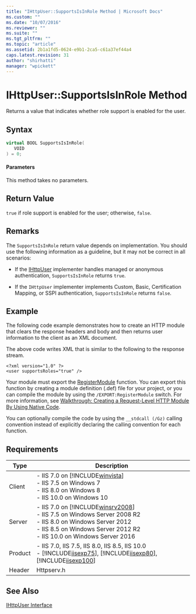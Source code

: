 ```yaml
---
title: "IHttpUser::SupportsIsInRole Method | Microsoft Docs"
ms.custom: ""
ms.date: "10/07/2016"
ms.reviewer: ""
ms.suite: ""
ms.tgt_pltfrm: ""
ms.topic: "article"
ms.assetid: 2b1a1fd5-0624-e9b1-2ca5-c61a37ef44a4
caps.latest.revision: 31
author: "shirhatti"
manager: "wpickett"
---
```

# IHttpUser::SupportsIsInRole Method
Returns a value that indicates whether role support is enabled for the user.  
  
## Syntax  
  
```cpp  
virtual BOOL SupportsIsInRole(  
   VOID  
) = 0;  
```  
  
#### Parameters  
 This method takes no parameters.  
  
## Return Value  
 `true` if role support is enabled for the user; otherwise, `false`.  
  
## Remarks  
 The `SupportsIsInRole` return value depends on implementation. You should use the following information as a guideline, but it may not be correct in all scenarios:  
  
-   If the [IHttpUser](../../web-development-reference\native-code-api-reference/ihttpuser-interface.md) implementer handles managed or anonymous authentication, `SupportsIsInRole` returns `true`.  
  
-   If the `IHttpUser` implementer implements Custom, Basic, Certification Mapping, or SSPI authentication, `SupportsIsInRole` returns `false`.  
  
## Example  
 The following code example demonstrates how to create an HTTP module that clears the response headers and body and then returns user information to the client as an XML document.  
  
<!-- TODO: review snippet reference  [!CODE [IHttpUser#10](IHttpUser#10)]  -->  
  
 The above code writes XML that is similar to the following to the response stream.  
  
```  
<?xml version="1.0" ?>  
<user supportsRoles="true" />  
```  
  
 Your module must export the [RegisterModule](../../web-development-reference\native-code-api-reference/pfn-registermodule-function.md) function. You can export this function by creating a module definition (.def) file for your project, or you can compile the module by using the `/EXPORT:RegisterModule` switch. For more information, see [Walkthrough: Creating a Request-Level HTTP Module By Using Native Code](../../web-development-reference\native-code-development-overview\walkthrough-creating-a-request-level-http-module-by-using-native-code.md).  
  
 You can optionally compile the code by using the `__stdcall (/Gz)` calling convention instead of explicitly declaring the calling convention for each function.  
  
## Requirements  
  
|Type|Description|  
|----------|-----------------|  
|Client|-   IIS 7.0 on [!INCLUDE[winvista](../../wmi-provider/includes/winvista-md.md)]<br />-   IIS 7.5 on Windows 7<br />-   IIS 8.0 on Windows 8<br />-   IIS 10.0 on Windows 10|  
|Server|-   IIS 7.0 on [!INCLUDE[winsrv2008](../../wmi-provider/includes/winsrv2008-md.md)]<br />-   IIS 7.5 on Windows Server 2008 R2<br />-   IIS 8.0 on Windows Server 2012<br />-   IIS 8.5 on Windows Server 2012 R2<br />-   IIS 10.0 on Windows Server 2016|  
|Product|-   IIS 7.0, IIS 7.5, IIS 8.0, IIS 8.5, IIS 10.0<br />-   [!INCLUDE[iisexp75](../../web-development-reference/native-code-api-reference/includes/iisexp75-md.md)], [!INCLUDE[iisexp80](../../web-development-reference/native-code-api-reference/includes/iisexp80-md.md)], [!INCLUDE[iisexp100](../../web-development-reference/native-code-api-reference/includes/iisexp100-md.md)]|  
|Header|Httpserv.h|  
  
## See Also  
 [IHttpUser Interface](../../web-development-reference\native-code-api-reference/ihttpuser-interface.md)